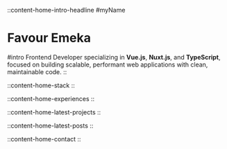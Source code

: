 ::content-home-intro-headline
#myName
# **Favour Emeka**

#intro
Frontend Developer specializing in **Vue.js**, **Nuxt.js**, and **TypeScript**, focused on building scalable, performant web applications with clean, maintainable code.
::

::content-home-stack
::

::content-home-experiences
::

::content-home-latest-projects
::

::content-home-latest-posts
::

::content-home-contact
::
